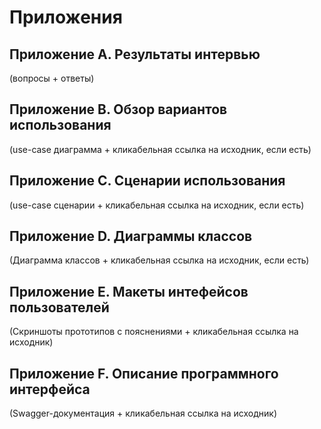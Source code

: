 # Приложения

## Приложение A. Результаты интервью

(вопросы + ответы)

## Приложение B. Обзор вариантов использования

(use-case диаграмма + кликабельная ссылка на исходник, если есть)

## Приложение C. Сценарии использования

(use-case сценарии + кликабельная ссылка на исходник, если есть)

## Приложение D. Диаграммы классов

(Диаграмма классов + кликабельная ссылка на исходник, если есть)

## Приложение E. Макеты интефейсов пользователей

(Скриншоты прототипов с пояснениями + кликабельная ссылка на исходник)

## Приложение F. Описание программного интерфейса

(Swagger-документация + кликабельная ссылка на исходник)